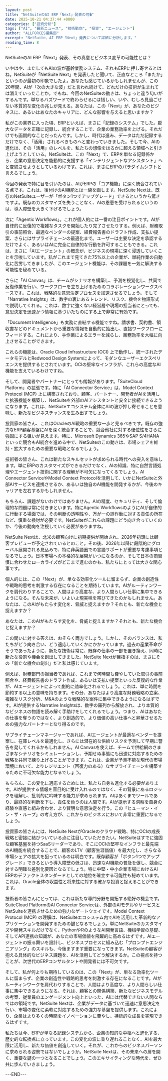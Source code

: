 ```yaml
---
layout: post
title: "NetSuiteのAI ERP「Next」発表の可�"
date: 2025-10-21 04:37:44 +0000
categories: ["投資分析"]
tags: ["AI", "最新ニュース", "技術動向", "投資", "エージェント"]
author: "ALLFORCES編集部"
excerpt: "NetSuite、AI ERP「Next」発表について詳細に分析します。"
reading_time: 8
---
```


NetSuiteのAI ERP「Next」発表、その真意とビジネス変革の可能性とは？

いやはや、またしてもAIの波が基幹業務システム、それもERPに押し寄せるとはね。NetSuiteが「NetSuite Next」を発表したと聞いて、正直なところ「またか」というのが最初の印象でしたよ。あなたも感じているかもしれませんが、この20年間、AIが「次の大きな波」だと言われ続けて、どれだけの技術が生まれては消えていったことか。でもね、今回のNetSuiteの動きは、ちょっと違う匂いがするんです。単なるバズワードで終わらせるには惜しい、いや、むしろ見過ごせない本質的な変化の兆しが見える。あなたは、この「Next」が、あなたのビジネスに、あるいはあなたのキャリアに、どんな影響を与えると思いますか？

私がこの業界に入った頃、ERPといえば、まさに「記録のシステム」でした。膨大なデータを正確に記録し、統合することで、企業の業務効率を上げる。それだけでも画期的なことだったんです。しかし、時代は進み、データはただ記録するだけでなく、「活用」されるべきものへと変わっていきました。そして今、AIの進化は、その「活用」のレベルを、私たちの想像をはるかに超える領域へと引き上げようとしている。NetSuiteは、この「Next」で、ERPを単なる記録係から、企業の意思決定を能動的に支援する「インテリジェントなアシスタント」へと変貌させようとしているわけです。これは、まさにERPのパラダイムシフトと言えるでしょう。

今回の発表で特に目を引いたのは、AIがERPの「コア機能」に深く統合されている点です。これは、後付けのAI機能とは一線を画します。NetSuite Nextは、既存のNetSuiteユーザーが「ボタン1つでアップグレード」できるというから驚きですよ。既存のカスタマイズを失うことなく、AIの恩恵を受けられるというのは、導入障壁を大きく下げるでしょう。


次に「Agentic Workflows」。これが個人的には一番の注目ポイントです。AIが自律的に反復的で複雑なタスクを開始したり完了させたりする。例えば、財務取引の事前照合、最適なベンダーの提案、経費報告書のドラフト作成、支払い提案、さらにはサプライチェーンの最適化まで。ユーザーは主要な決定を承認するだけでよく、あるいはAIに完全に自律的な行動を許可することもできる。これは、まさに「AIエージェント」の概念が、ビジネスの現場に深く浸透していくことを示唆しています。私がこれまで見てきた75%以上の企業が、単純作業の自動化に苦労してきましたが、このエージェント機能は、その課題を一気に解決する可能性を秘めている。

さらに「AI Canvas」は、チームがシナリオを構築し、予測を視覚化し、共同で反復作業を行い、ワークフローを立ち上げるためのコラボレーションワークスペースです。これは、戦略的な意思決定プロセスを加速させるでしょう。そして「Narrative Insights」は、数字の裏にあるトレンド、リスク、機会を物語形式で説明してくれる。これは、数字に強くない経営層や現場の担当者にとっても、意思決定を迅速かつ情報に基づいたものにする上で非常に有効です。

「Document Intelligence」も実務に直結する機能ですね。請求書、契約書、領収書などのドキュメントから重要な情報を自動的に抽出し、直接ワークフローにフィードする。これにより、手作業によるエラーを減らし、業務効率を大幅に向上させることができます。

これらの機能は、Oracle Cloud Infrastructure (OCI) 上で動作し、統一されたデータモデルとRedwood Design Systemによって、モダンなユーザーエクスペリエンスを提供するとされています。OCIの堅牢なインフラが、これらの高度なAI機能を支えているわけですね。

そして、開発者やパートナーにとっても朗報があります。「SuiteCloud Platform」の拡張です。特に「AI Connector Service」は、Model Context Protocol (MCP) 上に構築されており、顧客、パートナー、開発者がAIを活用した拡張機能を構築し、NetSuiteを外部のAIアシスタントと安全に接続できるようになります。これは、NetSuiteエコシステム全体にAIの波が押し寄せることを意味し、新たなビジネスチャンスを生み出すでしょう。

投資家の皆さん、これはOracleのAI戦略の重要な一歩と見るべきです。既存の強力なERP顧客基盤にAIを深く統合することで、競合他社に対する優位性をさらに強固にする狙いが見えます。特に、Microsoft Dynamics 365やSAP S/4HANAといった競合もAI統合を進める中で、NetSuiteのこの動きは、市場シェアを維持・拡大するための重要な戦略となるでしょう。

技術者の皆さん、これは新たなスキルセットが求められる時代への突入を意味します。単にERPのカスタマイズができるだけでなく、AIの知識、特に自然言語処理やエージェント技術に関する理解が不可欠になってくるでしょう。AI Connector ServiceやModel Context Protocolを活用して、いかにNetSuiteと外部AIサービスを連携させるか、あるいは独自のAI機能を開発するかが、今後のキャリアを左右するかもしれません。

もちろん、課題がないわけではありません。AIの精度、セキュリティ、そして倫理的な問題は常に付きまといます。特にAgentic WorkflowsのようにAIが自律的に行動する場面では、その判断の透明性や、万が一の誤作動に対する責任の所在など、慎重な検討が必要です。NetSuiteがこれらの課題にどう向き合っていくのか、今後の動向を注視していく必要がありますね。

NetSuite Nextは、北米の顧客向けに初期提供が開始され、2026年初頭には顧客プレビューが予定されているとのこと。その後、2026年以降に段階的にグローバル展開される見込みで、特に非英語圏での言語サポートが重要な考慮事項となるでしょう。日本市場への本格的な展開がいつになるのか、そして日本の商習慣に合わせたローカライズがどこまで進むのかも、私たちにとっては大きな関心事です。

個人的には、この「Next」が、単なる効率化ツールに留まらず、企業の創造性や戦略的思考を刺激する存在になることを期待しています。AIがルーティンワークを肩代わりすることで、人間はより高度な、より人間らしい仕事に集中できるようになる。そんな未来が、いよいよ現実味を帯びてきたのかもしれません。あなたは、このAIがもたらす変化を、脅威と捉えますか？それとも、新たな機会と捉えますか？

あなたは、このAIがもたらす変化を、脅威と捉えますか？それとも、新たな機会と捉えますか？

この問いに対する答えは、おそらく両方でしょう。しかし、そのバランスは、私たちがどう向き合い、どう適応していくかにかかっています。過去の産業革命がそうであったように、新たな技術は常に、既存の仕事の一部を置き換え、同時に新たな役割や機会を創出してきました。NetSuite Nextが目指すのは、まさにその「新たな機会の創出」だと私は感じています。

例えば、財務部門の担当者であれば、これまで何時間も費やしていた取引の事前照合や、経費報告書のドラフト作成、あるいは支払い提案といった反復的な作業が、AIエージェントによって劇的に効率化されるでしょう。これは、単に時間を節約する以上の意味を持ちます。その分、あなたはより高度な財務戦略の立案、複雑なリスク分析、M&Aのような戦略的な案件に集中できるようになるはずです。AIが提供するNarrative Insightsは、数字の羅列から解放され、より本質的なビジネスの物語を読み解く手助けをしてくれるでしょう。つまり、AIはあなたの仕事を奪うのではなく、より創造的で、より価値の高い仕事へと昇華させるための強力なパートナーとなり得るのです。

サプライチェーンマネージャーであれば、AIエージェントが最適なベンダーを提案し、在庫レベルを最適化し、さらには潜在的な供給リスクを予測して早期に警告を発してくれるかもしれません。AI Canvasを使えば、チームで供給網のさまざまなシナリオをシミュレーションし、予期せぬ事態にも迅速に対応するための戦略を共同で練り上げることができます。これは、企業が予測不能な現代の市場環境において、よりレジリエント（回復力のある）なサプライチェーンを構築するために不可欠な能力となるでしょう。

もちろん、この変化に適応するためには、私たち自身も進化する必要があります。AIが提供する情報を盲目的に受け入れるのではなく、その背景にあるロジックを理解し、批判的に吟味する能力が求められます。AIはあくまでツールであり、最終的な判断を下し、責任を負うのは人間です。AIが提示する洞察を自身の経験や直感と組み合わせ、より賢明な意思決定を行う。この「ヒューマン・イン・ザ・ループ」の考え方が、これからのビジネスにおいて非常に重要になるでしょう。

投資家の皆さんには、NetSuite NextがOracleのクラウド戦略、特にOCIの成長戦略と密接に結びついている点に注目していただきたい。NetSuiteはすでに強固な顧客基盤を持つSaaSリーダーであり、そこにOCIの堅牢なインフラと最先端のAI機能を統合することで、顧客のLTV（顧客生涯価値）を最大化し、さらなる市場シェアの拡大を狙っているのは明白です。既存顧客が「ボタン1つでアップグレード」できるという導入障壁の低さは、迅速なAI機能の普及を促し、競合に対する明確な差別化要因となるでしょう。特に中堅・中小企業市場におけるAI ERPのデファクトスタンダードとしての地位を確立する可能性も秘めています。これは、Oracle全体の収益性と将来性に対する確かな投資と捉えることができます。

技術者の皆さんにとっては、これは新たな専門分野を開拓する絶好の機会です。SuiteCloud PlatformのAI Connector Serviceは、外部のAIモデルやサービスとNetSuiteを連携させるための強力なゲートウェイです。Model Context Protocol (MCP) の理解は、NetSuiteエコシステム内でAIを活用した革新的なアプリケーションを開発するための鍵となるでしょう。単にNetSuiteのカスタマイズや開発スキルだけでなく、PythonやRのようなAI開発言語、機械学習の基礎、そしてAPI連携の知識が、あなたの市場価値を飛躍的に高めるはずです。AIエージェントの振る舞いを設計し、ビジネスプロセスに組み込む「プロンプトエンジニアリング」のスキルも、今後ますます重要になってきます。NetSuiteの顧客が抱える具体的なビジネス課題を、AIを活用してどう解決するか。この視点を持つことが、次世代のERPコンサルタントや開発者には不可欠です。

そして、私が何よりも期待しているのは、この「Next」が、単なる効率化ツールに留まらず、企業の創造性や戦略的思考を刺激する存在になることです。AIがルーティンワークを肩代わりすることで、人間はより高度な、より人間らしい仕事に集中できるようになる。それは、顧客との関係構築、新たなビジネスモデルの考案、従業員のエンゲージメント向上といった、AIには代替できない人間ならではの領域です。NetSuite Nextは、企業がデータに基づいて迅速に意思決定を行い、市場の変化に柔軟に対応するための強力な基盤を提供します。これにより、企業はより多くの時間をイノベーションに費やし、持続的な成長を実現できるはずです。

私たちは今、ERPが単なる記録システムから、企業の知的な中枢へと進化する、歴史的な転換点に立っています。この変化の波に乗り遅れることなく、AIを最大限に活用し、新たな価値を創造していく。それが、これからのビジネスパーソンに求められる姿勢ではないでしょうか。NetSuite Nextは、その未来への扉を開く、重要な鍵の一つとなることでしょう。このエキサイティングな時代を、ぜひ共に歩んでいきましょう。

---END---